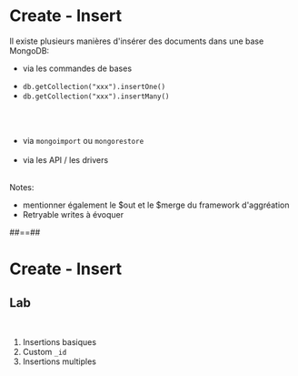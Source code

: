 <!-- .slide -->
# Create - Insert

Il existe plusieurs manières d'insérer des documents dans une base MongoDB:

* via les commandes de bases
<!-- .element: class="list-fragment" -->
  * `db.getCollection("xxx").insertOne()`
  * `db.getCollection("xxx").insertMany()`
<!-- .element: class="list-fragment" --><br/><br/>
* via `mongoimport` ou `mongorestore`<br/><br/>
* via les API / les drivers<br/><br/>
<!-- .element: class="list-fragment" -->

Notes:
- mentionner également le $out et le $merge du framework d'aggréation
- Retryable writes à évoquer

##==##

<!-- .slide: class="exercice" -->

# Create - Insert
## Lab
<br/>

1. Insertions basiques
2. Custom `_id`
3. Insertions multiples

<br/>
